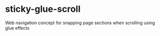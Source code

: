 # sticky-glue-scroll
Web navigation concept for snapping page sections when scrolling using glue effects
